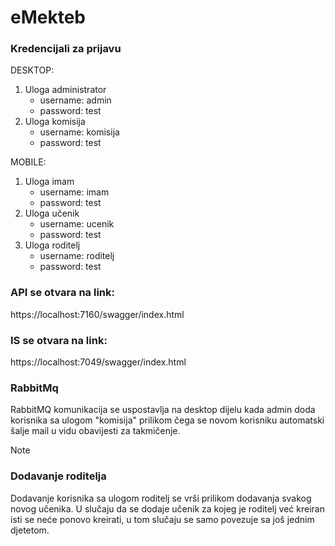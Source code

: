 # eMekteb

### Kredencijali za prijavu

DESKTOP:
1. Uloga administrator
    - username: admin
    - password: test
2. Uloga komisija
    - username: komisija
    - password: test


MOBILE:
1. Uloga imam
    - username: imam
    - password: test
2. Uloga učenik
    - username: ucenik
    - password: test
3. Uloga roditelj
    - username: roditelj
    - password: test

### API se otvara na link:
https://localhost:7160/swagger/index.html
### IS se otvara na link:
https://localhost:7049/swagger/index.html

### RabbitMq
RabbitMQ komunikacija se uspostavlja na desktop dijelu kada admin doda korisnika sa ulogom "komisija" 
prilikom čega se novom korisniku automatski šalje mail u vidu obavijesti za takmičenje.

>[!NOTE]
>### Dodavanje roditelja
>Dodavanje korisnika sa ulogom roditelj se vrši prilikom dodavanja svakog novog učenika.
U slučaju da se dodaje učenik za kojeg je roditelj već kreiran isti se neće ponovo kreirati, 
u tom slučaju se samo povezuje sa još jednim djetetom. 
